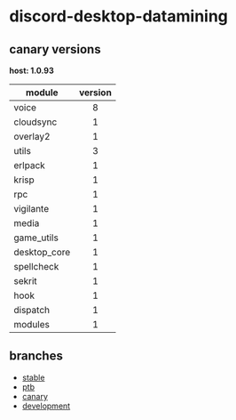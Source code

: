 # discord-desktop-datamining

## canary versions

**host: 1.0.93**

| module | version |
| ------ | :-----: |
| voice | 8 |
| cloudsync | 1 |
| overlay2 | 1 |
| utils | 3 |
| erlpack | 1 |
| krisp | 1 |
| rpc | 1 |
| vigilante | 1 |
| media | 1 |
| game_utils | 1 |
| desktop_core | 1 |
| spellcheck | 1 |
| sekrit | 1 |
| hook | 1 |
| dispatch | 1 |
| modules | 1 |

## branches

- [stable](https://github.com/OpenAsar/discord-desktop-datamining/tree/stable)
- [ptb](https://github.com/OpenAsar/discord-desktop-datamining/tree/ptb)
- [canary](https://github.com/OpenAsar/discord-desktop-datamining/tree/canary)
- [development](https://github.com/OpenAsar/discord-desktop-datamining/tree/development)